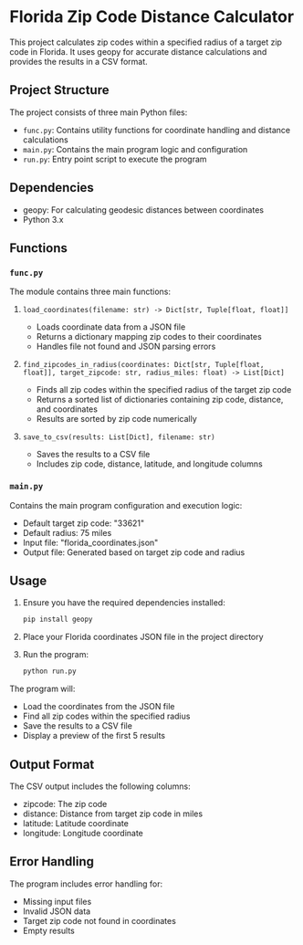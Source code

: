 # Florida Zip Code Distance Calculator

This project calculates zip codes within a specified radius of a target zip code in Florida. It uses geopy for accurate distance calculations and provides the results in a CSV format.

## Project Structure

The project consists of three main Python files:

- `func.py`: Contains utility functions for coordinate handling and distance calculations
- `main.py`: Contains the main program logic and configuration
- `run.py`: Entry point script to execute the program

## Dependencies

- geopy: For calculating geodesic distances between coordinates
- Python 3.x

## Functions

### `func.py`

The module contains three main functions:

1. `load_coordinates(filename: str) -> Dict[str, Tuple[float, float]]`
   - Loads coordinate data from a JSON file
   - Returns a dictionary mapping zip codes to their coordinates
   - Handles file not found and JSON parsing errors

2. `find_zipcodes_in_radius(coordinates: Dict[str, Tuple[float, float]], target_zipcode: str, radius_miles: float) -> List[Dict]`
   - Finds all zip codes within the specified radius of the target zip code
   - Returns a sorted list of dictionaries containing zip code, distance, and coordinates
   - Results are sorted by zip code numerically

3. `save_to_csv(results: List[Dict], filename: str)`
   - Saves the results to a CSV file
   - Includes zip code, distance, latitude, and longitude columns

### `main.py`

Contains the main program configuration and execution logic:
- Default target zip code: "33621"
- Default radius: 75 miles
- Input file: "florida_coordinates.json"
- Output file: Generated based on target zip code and radius

## Usage

1. Ensure you have the required dependencies installed:
   ```bash
   pip install geopy
   ```

2. Place your Florida coordinates JSON file in the project directory

3. Run the program:
   ```bash
   python run.py
   ```

The program will:
- Load the coordinates from the JSON file
- Find all zip codes within the specified radius
- Save the results to a CSV file
- Display a preview of the first 5 results

## Output Format

The CSV output includes the following columns:
- zipcode: The zip code
- distance: Distance from target zip code in miles
- latitude: Latitude coordinate
- longitude: Longitude coordinate

## Error Handling

The program includes error handling for:
- Missing input files
- Invalid JSON data
- Target zip code not found in coordinates
- Empty results
